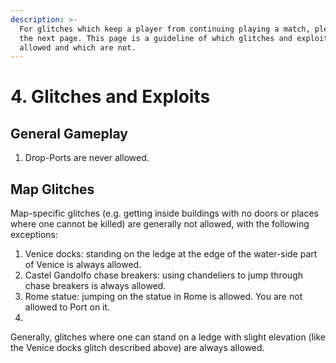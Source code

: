 ```yaml
---
description: >-
  For glitches which keep a player from continuing playing a match, please view
  the next page. This page is a guideline of which glitches and exploits are
  allowed and which are not.
---
```


# 4. Glitches and Exploits

## General Gameplay

1. Drop-Ports are never allowed.

## Map Glitches

Map-specific glitches (e.g. getting inside buildings with no doors or places where one cannot be killed) are generally not allowed, with the following exceptions:

1. Venice docks: standing on the ledge at the edge of the water-side part of Venice is always allowed.
2. Castel Gandolfo chase breakers: using chandeliers to jump through chase breakers is always allowed.&#x20;
3. Rome statue: jumping on the statue in Rome is allowed. You are not allowed to Port on it.&#x20;
4.

Generally, glitches where one can stand on a ledge with slight elevation (like the Venice docks glitch described above) are always allowed.
